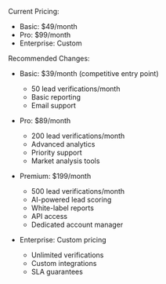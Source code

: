 Current Pricing:
- Basic: $49/month
- Pro: $99/month
- Enterprise: Custom

Recommended Changes:
- Basic: $39/month (competitive entry point)
  - 50 lead verifications/month
  - Basic reporting
  - Email support

- Pro: $89/month
  - 200 lead verifications/month
  - Advanced analytics
  - Priority support
  - Market analysis tools

- Premium: $199/month
  - 500 lead verifications/month
  - AI-powered lead scoring
  - White-label reports
  - API access
  - Dedicated account manager

- Enterprise: Custom pricing
  - Unlimited verifications
  - Custom integrations
  - SLA guarantees
